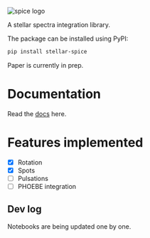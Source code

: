 ![spice logo](https://raw.githubusercontent.com/maja-jablonska/spice/main/docs/img/spice.svg)

A stellar spectra integration library.

The package can be installed using PyPI:

```bash
pip install stellar-spice
```

Paper is currently in prep.

# Documentation

Read the [docs](https://spice.readthedocs.io) here.

# Features implemented

- [x] Rotation
- [x] Spots
- [ ] Pulsations
- [ ] PHOEBE integration

## Dev log

Notebooks are being updated one by one.
